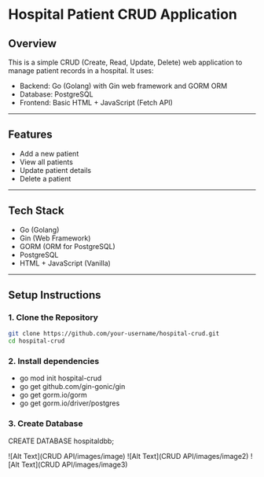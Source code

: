 # Hospital Patient CRUD Application

## Overview
This is a simple CRUD (Create, Read, Update, Delete) web application to manage patient records in a hospital. It uses:

- Backend: Go (Golang) with Gin web framework and GORM ORM
- Database: PostgreSQL
- Frontend: Basic HTML + JavaScript (Fetch API)

---

## Features
- Add a new patient
- View all patients
- Update patient details
- Delete a patient

---

## Tech Stack
- Go (Golang)
- Gin (Web Framework)
- GORM (ORM for PostgreSQL)
- PostgreSQL
- HTML + JavaScript (Vanilla)

---

## Setup Instructions

### 1. Clone the Repository
```bash
git clone https://github.com/your-username/hospital-crud.git
cd hospital-crud
```

### 2. Install dependencies 
- go mod init hospital-crud
- go get github.com/gin-gonic/gin
- go get gorm.io/gorm
- go get gorm.io/driver/postgres


### 3. Create Database 
CREATE DATABASE hospitaldbb;

![Alt Text](CRUD API/images/image)
![Alt Text](CRUD API/images/image2)
![Alt Text](CRUD API/images/image3)
